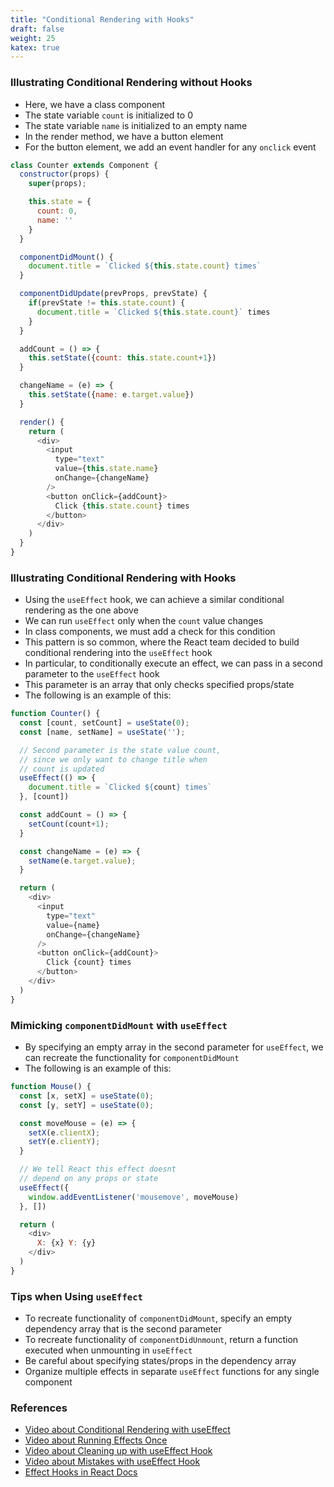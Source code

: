 ```yaml
---
title: "Conditional Rendering with Hooks"
draft: false
weight: 25
katex: true
---
```


### Illustrating Conditional Rendering without Hooks
- Here, we have a class component
- The state variable `count` is initialized to 0
- The state variable `name` is initialized to an empty name
- In the render method, we have a button element
- For the button element, we add an event handler for any `onclick` event

```js
class Counter extends Component {
  constructor(props) {
    super(props);

    this.state = {
      count: 0,
      name: ''
    }
  }

  componentDidMount() {
    document.title = `Clicked ${this.state.count} times`
  }

  componentDidUpdate(prevProps, prevState) {
    if(prevState != this.state.count) {
      document.title = `Clicked ${this.state.count}` times
    }
  }

  addCount = () => {
    this.setState({count: this.state.count+1})
  }

  changeName = (e) => {
    this.setState({name: e.target.value})
  }

  render() {
    return (
      <div>
        <input 
          type="text" 
          value={this.state.name}
          onChange={changeName}
        />
        <button onClick={addCount}>
          Click {this.state.count} times
        </button>
      </div>
    )
  }
}
```

### Illustrating Conditional Rendering with Hooks
- Using the `useEffect` hook, we can achieve a similar conditional rendering as the one above
- We can run `useEffect` only when the `count` value changes
- In class components, we must add a check for this condition
- This pattern is so common, where the React team decided to build conditional rendering into the `useEffect` hook
- In particular, to conditionally execute an effect, we can pass in a second parameter to the `useEffect` hook
- This parameter is an array that only checks specified props/state
- The following is an example of this:

```js
function Counter() {
  const [count, setCount] = useState(0);
  const [name, setName] = useState('');

  // Second parameter is the state value count,
  // since we only want to change title when
  // count is updated
  useEffect(() => {
    document.title = `Clicked ${count} times`
  }, [count])

  const addCount = () => {
    setCount(count+1);
  }

  const changeName = (e) => {
    setName(e.target.value);
  }

  return (
    <div>
      <input
        type="text"
        value={name}
        onChange={changeName}
      />
      <button onClick={addCount}>
        Click {count} times
      </button>
    </div>
  )
}
```

### Mimicking `componentDidMount` with `useEffect`
- By specifying an empty array in the second parameter for `useEffect`, we can recreate the functionality for `componentDidMount`
- The following is an example of this:

```js
function Mouse() {
  const [x, setX] = useState(0);
  const [y, setY] = useState(0);

  const moveMouse = (e) => {
    setX(e.clientX);
    setY(e.clientY);
  }

  // We tell React this effect doesnt
  // depend on any props or state
  useEffect({
    window.addEventListener('mousemove', moveMouse)
  }, [])

  return (
    <div>
      X: {x} Y: {y}
    </div>
  )
}
```

### Tips when Using `useEffect`
- To recreate functionality of `componentDidMount`, specify an empty dependency array that is the second parameter
- To recreate functionality of `componentDidUnmount`, return a function executed when unmounting in `useEffect`
- Be careful about specifying states/props in the dependency array
- Organize multiple effects in separate `useEffect` functions for any single component

### References
- [Video about Conditional Rendering with useEffect](https://www.youtube.com/watch?v=8DYlzVUTC7s&list=PLC3y8-rFHvwgg3vaYJgHGnModB54rxOk3&index=51)
- [Video about Running Effects Once](https://www.youtube.com/watch?v=BH4xvzHa7H8&list=PLC3y8-rFHvwgg3vaYJgHGnModB54rxOk3&index=52)
- [Video about Cleaning up with useEffect Hook](https://www.youtube.com/watch?v=DTlmk6QeOHY&list=PLC3y8-rFHvwgg3vaYJgHGnModB54rxOk3&index=53)
- [Video about Mistakes with useEffect Hook](https://www.youtube.com/watch?v=SP-NrbQHFww&list=PLC3y8-rFHvwgg3vaYJgHGnModB54rxOk3&index=54)
- [Effect Hooks in React Docs](https://reactjs.org/docs/hooks-effect.html)
